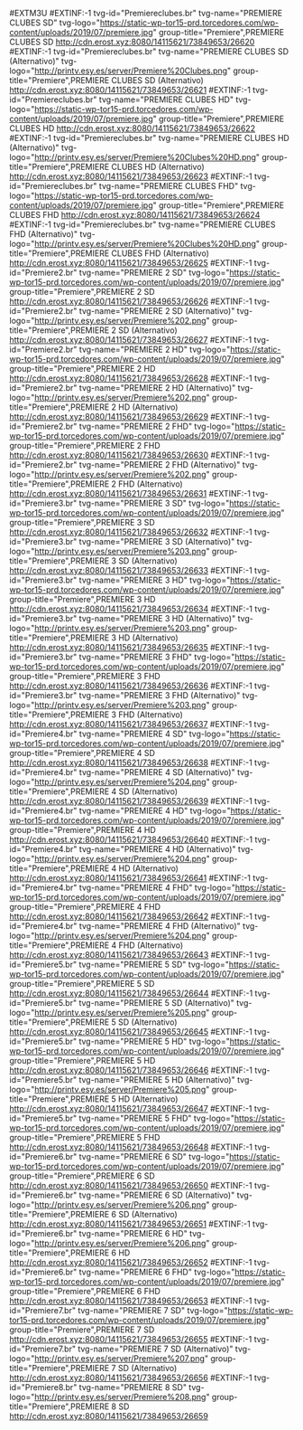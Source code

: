 #EXTM3U
#EXTINF:-1 tvg-id="Premiereclubes.br" tvg-name="PREMIERE CLUBES SD" tvg-logo="https://static-wp-tor15-prd.torcedores.com/wp-content/uploads/2019/07/premiere.jpg" group-title="Premiere",PREMIERE CLUBES SD
http://cdn.erost.xyz:8080/14115621/73849653/26620
#EXTINF:-1 tvg-id="Premiereclubes.br" tvg-name="PREMIERE CLUBES SD (Alternativo)" tvg-logo="http://printv.esy.es/server/Premiere%20Clubes.png" group-title="Premiere",PREMIERE CLUBES SD (Alternativo)
http://cdn.erost.xyz:8080/14115621/73849653/26621
#EXTINF:-1 tvg-id="Premiereclubes.br" tvg-name="PREMIERE CLUBES HD" tvg-logo="https://static-wp-tor15-prd.torcedores.com/wp-content/uploads/2019/07/premiere.jpg" group-title="Premiere",PREMIERE CLUBES HD
http://cdn.erost.xyz:8080/14115621/73849653/26622
#EXTINF:-1 tvg-id="Premiereclubes.br" tvg-name="PREMIERE CLUBES HD (Alternativo)" tvg-logo="http://printv.esy.es/server/Premiere%20Clubes%20HD.png" group-title="Premiere",PREMIERE CLUBES HD (Alternativo)
http://cdn.erost.xyz:8080/14115621/73849653/26623
#EXTINF:-1 tvg-id="Premiereclubes.br" tvg-name="PREMIERE CLUBES FHD" tvg-logo="https://static-wp-tor15-prd.torcedores.com/wp-content/uploads/2019/07/premiere.jpg" group-title="Premiere",PREMIERE CLUBES FHD
http://cdn.erost.xyz:8080/14115621/73849653/26624
#EXTINF:-1 tvg-id="Premiereclubes.br" tvg-name="PREMIERE CLUBES FHD (Alternativo)" tvg-logo="http://printv.esy.es/server/Premiere%20Clubes%20HD.png" group-title="Premiere",PREMIERE CLUBES FHD (Alternativo)
http://cdn.erost.xyz:8080/14115621/73849653/26625
#EXTINF:-1 tvg-id="Premiere2.br" tvg-name="PREMIERE 2 SD" tvg-logo="https://static-wp-tor15-prd.torcedores.com/wp-content/uploads/2019/07/premiere.jpg" group-title="Premiere",PREMIERE 2 SD
http://cdn.erost.xyz:8080/14115621/73849653/26626
#EXTINF:-1 tvg-id="Premiere2.br" tvg-name="PREMIERE 2 SD (Alternativo)" tvg-logo="http://printv.esy.es/server/Premiere%202.png" group-title="Premiere",PREMIERE 2 SD (Alternativo)
http://cdn.erost.xyz:8080/14115621/73849653/26627
#EXTINF:-1 tvg-id="Premiere2.br" tvg-name="PREMIERE 2 HD" tvg-logo="https://static-wp-tor15-prd.torcedores.com/wp-content/uploads/2019/07/premiere.jpg" group-title="Premiere",PREMIERE 2 HD
http://cdn.erost.xyz:8080/14115621/73849653/26628
#EXTINF:-1 tvg-id="Premiere2.br" tvg-name="PREMIERE 2 HD (Alternativo)" tvg-logo="http://printv.esy.es/server/Premiere%202.png" group-title="Premiere",PREMIERE 2 HD (Alternativo)
http://cdn.erost.xyz:8080/14115621/73849653/26629
#EXTINF:-1 tvg-id="Premiere2.br" tvg-name="PREMIERE 2 FHD" tvg-logo="https://static-wp-tor15-prd.torcedores.com/wp-content/uploads/2019/07/premiere.jpg" group-title="Premiere",PREMIERE 2 FHD
http://cdn.erost.xyz:8080/14115621/73849653/26630
#EXTINF:-1 tvg-id="Premiere2.br" tvg-name="PREMIERE 2 FHD (Alternativo)" tvg-logo="http://printv.esy.es/server/Premiere%202.png" group-title="Premiere",PREMIERE 2 FHD (Alternativo)
http://cdn.erost.xyz:8080/14115621/73849653/26631
#EXTINF:-1 tvg-id="Premiere3.br" tvg-name="PREMIERE 3 SD" tvg-logo="https://static-wp-tor15-prd.torcedores.com/wp-content/uploads/2019/07/premiere.jpg" group-title="Premiere",PREMIERE 3 SD
http://cdn.erost.xyz:8080/14115621/73849653/26632
#EXTINF:-1 tvg-id="Premiere3.br" tvg-name="PREMIERE 3 SD (Alternativo)" tvg-logo="http://printv.esy.es/server/Premiere%203.png" group-title="Premiere",PREMIERE 3 SD (Alternativo)
http://cdn.erost.xyz:8080/14115621/73849653/26633
#EXTINF:-1 tvg-id="Premiere3.br" tvg-name="PREMIERE 3 HD" tvg-logo="https://static-wp-tor15-prd.torcedores.com/wp-content/uploads/2019/07/premiere.jpg" group-title="Premiere",PREMIERE 3 HD
http://cdn.erost.xyz:8080/14115621/73849653/26634
#EXTINF:-1 tvg-id="Premiere3.br" tvg-name="PREMIERE 3 HD (Alternativo)" tvg-logo="http://printv.esy.es/server/Premiere%203.png" group-title="Premiere",PREMIERE 3 HD (Alternativo)
http://cdn.erost.xyz:8080/14115621/73849653/26635
#EXTINF:-1 tvg-id="Premiere3.br" tvg-name="PREMIERE 3 FHD" tvg-logo="https://static-wp-tor15-prd.torcedores.com/wp-content/uploads/2019/07/premiere.jpg" group-title="Premiere",PREMIERE 3 FHD
http://cdn.erost.xyz:8080/14115621/73849653/26636
#EXTINF:-1 tvg-id="Premiere3.br" tvg-name="PREMIERE 3 FHD (Alternativo)" tvg-logo="http://printv.esy.es/server/Premiere%203.png" group-title="Premiere",PREMIERE 3 FHD (Alternativo)
http://cdn.erost.xyz:8080/14115621/73849653/26637
#EXTINF:-1 tvg-id="Premiere4.br" tvg-name="PREMIERE 4 SD" tvg-logo="https://static-wp-tor15-prd.torcedores.com/wp-content/uploads/2019/07/premiere.jpg" group-title="Premiere",PREMIERE 4 SD
http://cdn.erost.xyz:8080/14115621/73849653/26638
#EXTINF:-1 tvg-id="Premiere4.br" tvg-name="PREMIERE 4 SD (Alternativo)" tvg-logo="http://printv.esy.es/server/Premiere%204.png" group-title="Premiere",PREMIERE 4 SD (Alternativo)
http://cdn.erost.xyz:8080/14115621/73849653/26639
#EXTINF:-1 tvg-id="Premiere4.br" tvg-name="PREMIERE 4 HD" tvg-logo="https://static-wp-tor15-prd.torcedores.com/wp-content/uploads/2019/07/premiere.jpg" group-title="Premiere",PREMIERE 4 HD
http://cdn.erost.xyz:8080/14115621/73849653/26640
#EXTINF:-1 tvg-id="Premiere4.br" tvg-name="PREMIERE 4 HD (Alternativo)" tvg-logo="http://printv.esy.es/server/Premiere%204.png" group-title="Premiere",PREMIERE 4 HD (Alternativo)
http://cdn.erost.xyz:8080/14115621/73849653/26641
#EXTINF:-1 tvg-id="Premiere4.br" tvg-name="PREMIERE 4 FHD" tvg-logo="https://static-wp-tor15-prd.torcedores.com/wp-content/uploads/2019/07/premiere.jpg" group-title="Premiere",PREMIERE 4 FHD
http://cdn.erost.xyz:8080/14115621/73849653/26642
#EXTINF:-1 tvg-id="Premiere4.br" tvg-name="PREMIERE 4 FHD (Alternativo)" tvg-logo="http://printv.esy.es/server/Premiere%204.png" group-title="Premiere",PREMIERE 4 FHD (Alternativo)
http://cdn.erost.xyz:8080/14115621/73849653/26643
#EXTINF:-1 tvg-id="Premiere5.br" tvg-name="PREMIERE 5 SD" tvg-logo="https://static-wp-tor15-prd.torcedores.com/wp-content/uploads/2019/07/premiere.jpg" group-title="Premiere",PREMIERE 5 SD
http://cdn.erost.xyz:8080/14115621/73849653/26644
#EXTINF:-1 tvg-id="Premiere5.br" tvg-name="PREMIERE 5 SD (Alternativo)" tvg-logo="http://printv.esy.es/server/Premiere%205.png" group-title="Premiere",PREMIERE 5 SD (Alternativo)
http://cdn.erost.xyz:8080/14115621/73849653/26645
#EXTINF:-1 tvg-id="Premiere5.br" tvg-name="PREMIERE 5 HD" tvg-logo="https://static-wp-tor15-prd.torcedores.com/wp-content/uploads/2019/07/premiere.jpg" group-title="Premiere",PREMIERE 5 HD
http://cdn.erost.xyz:8080/14115621/73849653/26646
#EXTINF:-1 tvg-id="Premiere5.br" tvg-name="PREMIERE 5 HD (Alternativo)" tvg-logo="http://printv.esy.es/server/Premiere%205.png" group-title="Premiere",PREMIERE 5 HD (Alternativo)
http://cdn.erost.xyz:8080/14115621/73849653/26647
#EXTINF:-1 tvg-id="Premiere5.br" tvg-name="PREMIERE 5 FHD" tvg-logo="https://static-wp-tor15-prd.torcedores.com/wp-content/uploads/2019/07/premiere.jpg" group-title="Premiere",PREMIERE 5 FHD
http://cdn.erost.xyz:8080/14115621/73849653/26648
#EXTINF:-1 tvg-id="Premiere6.br" tvg-name="PREMIERE 6 SD" tvg-logo="https://static-wp-tor15-prd.torcedores.com/wp-content/uploads/2019/07/premiere.jpg" group-title="Premiere",PREMIERE 6 SD
http://cdn.erost.xyz:8080/14115621/73849653/26650
#EXTINF:-1 tvg-id="Premiere6.br" tvg-name="PREMIERE 6 SD (Alternativo)" tvg-logo="http://printv.esy.es/server/Premiere%206.png" group-title="Premiere",PREMIERE 6 SD (Alternativo)
http://cdn.erost.xyz:8080/14115621/73849653/26651
#EXTINF:-1 tvg-id="Premiere6.br" tvg-name="PREMIERE 6 HD" tvg-logo="http://printv.esy.es/server/Premiere%206.png" group-title="Premiere",PREMIERE 6 HD
http://cdn.erost.xyz:8080/14115621/73849653/26652
#EXTINF:-1 tvg-id="Premiere6.br" tvg-name="PREMIERE 6 FHD" tvg-logo="https://static-wp-tor15-prd.torcedores.com/wp-content/uploads/2019/07/premiere.jpg" group-title="Premiere",PREMIERE 6 FHD
http://cdn.erost.xyz:8080/14115621/73849653/26653
#EXTINF:-1 tvg-id="Premiere7.br" tvg-name="PREMIERE 7 SD" tvg-logo="https://static-wp-tor15-prd.torcedores.com/wp-content/uploads/2019/07/premiere.jpg" group-title="Premiere",PREMIERE 7 SD
http://cdn.erost.xyz:8080/14115621/73849653/26655
#EXTINF:-1 tvg-id="Premiere7.br" tvg-name="PREMIERE 7 SD (Alternativo)" tvg-logo="http://printv.esy.es/server/Premiere%207.png" group-title="Premiere",PREMIERE 7 SD (Alternativo)
http://cdn.erost.xyz:8080/14115621/73849653/26656
#EXTINF:-1 tvg-id="Premiere8.br" tvg-name="PREMIERE 8 SD" tvg-logo="http://printv.esy.es/server/Premiere%208.png" group-title="Premiere",PREMIERE 8 SD
http://cdn.erost.xyz:8080/14115621/73849653/26659
